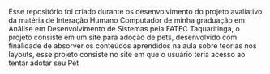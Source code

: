 Esse repositório foi criado durante os desenvolvimento do projeto avaliativo da matéria de Interação Humano Computador de minha graduação em Análise em Desenvolvimento de Sistemas pela FATEC Taquaritinga, o projeto consiste em um site para adoção de pets, desenvolvido com finalidade de absorver os conteúdos aprendidos na aula sobre teorias nos layouts, esse projeto consiste no site em que o usuário teria acesso ao tentar adotar seu Pet